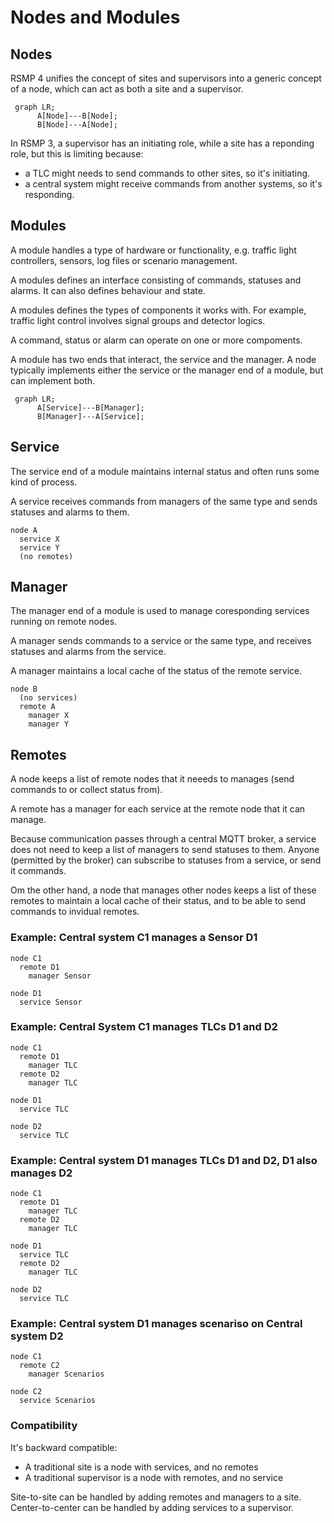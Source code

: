 # Nodes and Modules

## Nodes
RSMP 4 unifies the concept of sites and supervisors  into a generic concept of a node, which can act as both a site and a supervisor.

```mermaid
 graph LR;
      A[Node]---B[Node];
      B[Node]---A[Node];
```

In RSMP 3, a supervisor has an initiating role, while a site has a reponding role, but this is limiting because:
- a TLC might needs to send commands to other sites, so it's initiating.
- a central system might receive commands from another systems, so it's responding.

## Modules
A module handles a type of hardware or functionality, e.g. traffic light controllers, sensors, log files or scenario management.

A modules defines an interface consisting of commands, statuses and alarms. It can also defines behaviour and state.

A modules defines the types of components it works with. For example, traffic light control involves signal groups and detector logics.

A command, status or alarm can operate on one or more compoments.

A module has two ends that interact, the service and the manager. A node typically implements either the service or the manager end of a module, but can implement both.

```mermaid
 graph LR;
      A[Service]---B[Manager];
      B[Manager]---A[Service];
```

## Service
The service end of a module maintains internal status and often runs some kind of process.

A service receives commands from managers of the same type and sends statuses and alarms to them. 

```
node A 
  service X
  service Y
  (no remotes)
```

## Manager
The manager end of a module is used to manage coresponding services running on remote nodes.

A manager sends commands to a service or the same type, and receives statuses and alarms from the service. 

A manager maintains a local cache of the status of the remote service.

```
node B
  (no services)
  remote A
    manager X
    manager Y
```

## Remotes
A node keeps a list of remote nodes that it neeeds to manages (send commands to or collect status from).

A remote has a manager for each service at the remote node that it can manage.

Because communication passes through a central MQTT broker, a service does not need to keep a list of managers to send statuses to them. Anyone (permitted by the broker) can subscribe to statuses from a service, or send it commands.

Om the other hand, a node that manages other nodes keeps a list of these remotes to maintain a local cache of their status, and to be able to send commands to invidual remotes.


### Example: Central system C1 manages a Sensor D1
```
node C1
  remote D1
    manager Sensor

node D1
  service Sensor
```

### Example: Central System C1 manages TLCs D1 and D2
```
node C1
  remote D1
    manager TLC
  remote D2
    manager TLC

node D1
  service TLC

node D2
  service TLC
```

### Example: Central system D1 manages TLCs D1 and D2, D1 also manages D2
```
node C1
  remote D1
    manager TLC
  remote D2
    manager TLC

node D1
  service TLC
  remote D2
    manager TLC

node D2
  service TLC
```

### Example: Central system D1 manages scenariso on Central system D2
```
node C1
  remote C2
    manager Scenarios

node C2
  service Scenarios
```

### Compatibility
It's backward compatible:
- A traditional site is a node with services, and no remotes
- A traditional supervisor is a node with remotes, and no service

Site-to-site can be handled by adding remotes and managers to a site.
Center-to-center can be handled by adding services to a supervisor.
